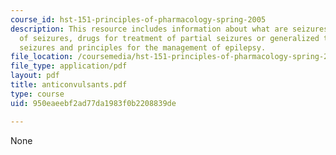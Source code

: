 ```yaml
---
course_id: hst-151-principles-of-pharmacology-spring-2005
description: This resource includes information about what are seizures, classification
  of seizures, drugs for treatment of partial seizures or generalized tonic-clonic
  seizures and principles for the management of epilepsy.
file_location: /coursemedia/hst-151-principles-of-pharmacology-spring-2005/950eaeebf2ad77da1983f0b2208839de_anticonvulsants.pdf
file_type: application/pdf
layout: pdf
title: anticonvulsants.pdf
type: course
uid: 950eaeebf2ad77da1983f0b2208839de

---
```

None